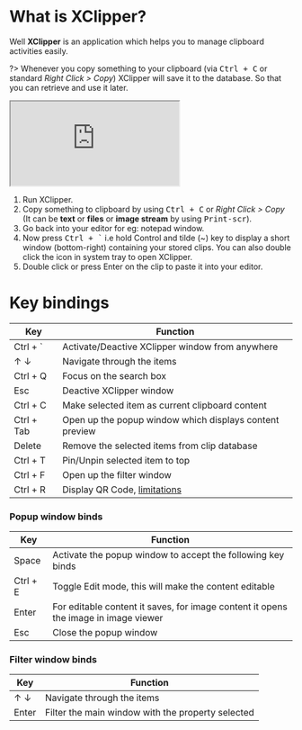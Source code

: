 # What is XClipper?

Well **XClipper** is an application which helps you to manage clipboard activities easily.

?> Whenever you copy something to your clipboard (via <kbd>Ctrl + C</kbd> or standard _Right Click > Copy_) XClipper will save it to the database. So that you can retrieve and use it later.

<iframe class="embed-responsive-item"  src="https://www.youtube.com/embed/gC0Ps3A9zfA?autoplay=0" ></iframe>

1. Run XClipper.
2. Copy something to clipboard by using <kbd>Ctrl + C</kbd> or _Right Click > Copy_ (It can be **text** or **files** or **image stream** by using <kbd>Print-scr</kbd>).
3. Go back into your editor for eg: notepad window.
4. Now press <kbd>Ctrl + `</kbd> i.e hold Control and tilde (~) key to display a short window (bottom-right) containing your stored clips. You can also double click the icon in system tray to open XClipper.
5. Double click or press Enter on the clip to paste it into your editor.

# Key bindings

| Key        | Function                                                |
| ---------- | ------------------------------------------------------- |
| Ctrl + `   | Activate/Deactive XClipper window from anywhere         |
| ↑ ↓        | Navigate through the items                              |
| Ctrl + Q   | Focus on the search box                                 |
| Esc        | Deactive XClipper window                                |
| Ctrl + C   | Make selected item as current clipboard content         |
| Ctrl + Tab | Open up the popup window which displays content preview |
| Delete     | Remove the selected items from clip database            |
| Ctrl + T   | Pin/Unpin selected item to top                          |
| Ctrl + F   | Open up the filter window                               |
| Ctrl + R   | Display QR Code, [limitations]()                        |

### Popup window binds

| Key      | Function                                                                            |
| -------- | ----------------------------------------------------------------------------------- |
| Space    | Activate the popup window to accept the following key binds                         |
| Ctrl + E | Toggle Edit mode, this will make the content editable                               |
| Enter    | For editable content it saves, for image content it opens the image in image viewer |
| Esc      | Close the popup window                                                              |

### Filter window binds

| Key   | Function                                          |
| ----- | ------------------------------------------------- |
| ↑ ↓   | Navigate through the items                        |
| Enter | Filter the main window with the property selected |
